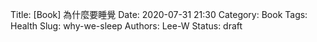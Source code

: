 Title: [Book] 為什麼要睡覺
Date: 2020-07-31 21:30
Category: Book
Tags: Health
Slug: why-we-sleep
Authors: Lee-W
Status: draft
